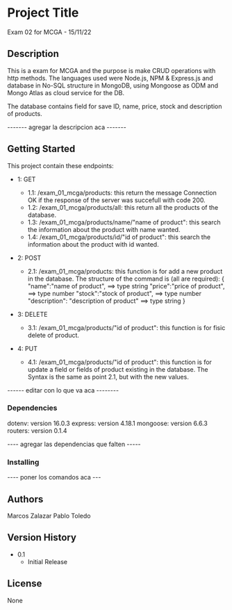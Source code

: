 # Project Title

Exam 02 for MCGA - 15/11/22

## Description

This is a exam for MCGA and the purpose is make CRUD operations with http methods.
The languages used were Node.js, NPM & Express.js and database in No-SQL structure in MongoDB, using Mongoose as ODM and Mongo Atlas as cloud service for the DB.

The database contains field for save ID, name, price, stock and description of products.



------- agregar la descripcion aca -------

## Getting Started

This project contain these endpoints:

* 1: GET
    * 1.1: /exam_01_mcga/products: this return the message Connection OK if the response of the server was succefull with code 200.
    * 1.2: /exam_01_mcga/products/all: this return all the products of the database.
    * 1.3: /exam_01_mcga/products/name/"name of product": this search the information about the product with name wanted.
    * 1.4: /exam_01_mcga/products/id/"id of product": this search the information about the product with id wanted.

* 2: POST
    * 2.1: /exam_01_mcga/products: this function is for add a new product in the database. The structure of the command is (all are required):
        {
            "name":"name of product",                   ==> type string
            "price":"price of product",                 ==> type number
            "stock":"stock of product",                 ==> type number
            "description": "description of product"     ==> type string
        }

* 3: DELETE
    * 3.1: /exam_01_mcga/products/"id of product": this function is for fisic delete of product.

* 4: PUT
    * 4.1: /exam_01_mcga/products/"id of product": this function is for update a field or fields of product existing in the database. The Syntax is the same as point 2.1, but with the new values.

------ editar con lo que va aca --------

### Dependencies

dotenv: version 16.0.3
express: version 4.18.1
mongoose: version 6.6.3
routers: version 0.1.4

---- agregar las dependencias que falten -----

### Installing

---- poner los comandos aca ---

## Authors
Marcos Zalazar
Pablo Toledo

## Version History
* 0.1
    * Initial Release

## License

None